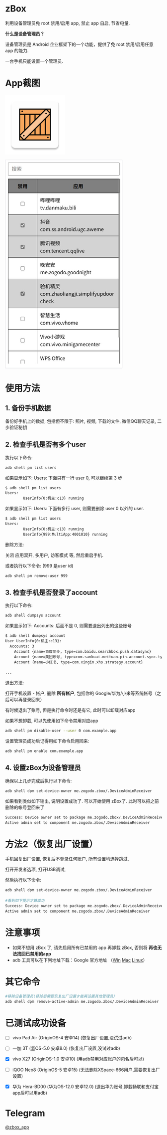 # zBox

利用设备管理员免 root 禁用/启用 app, 禁止 app 自启, 节省电量.

**什么是设备管理员？**

设备管理员是 Android 企业框架下的一个功能，提供了免 root 禁用/启用任意 app 的能力.

一台手机只能设置一个管理员.

# App截图

![](https://raw.githubusercontent.com/zogodo/zBox/refs/heads/master/app/src/main/res/mipmap-xxxhdpi/ic_launcher.png)

![](https://raw.githubusercontent.com/zogodo/zBox/refs/heads/master/doc/index.jpg)

# 使用方法

## 1. 备份手机数据

备份好手机上的数据, 包括但不限于: 照片, 视频, 下载的文件, 微信QQ聊天记录, 二步验证秘钥



## 2. 检查手机是否有多个user

执行以下命令:

```sh
adb shell pm list users
```

如果显示如下:  Users: 下面只有一行 user 0, 可以继续第 3 步

```sh
$ adb shell pm list users
Users:
        UserInfo{0:机主:c13} running

```

如果显示如下:  Users: 下面有多行 user, 则需要删除 user 0 以外的 user.

```sh
$ adb shell pm list users
Users:
        UserInfo{0:机主:c13} running
        UserInfo{999:MultiApp:4001010} running

```

删除方法:

关闭 应用双开, 多用户, 访客模式 等, 然后重启手机.

或者执行以下命令:  (999 是user id)

```sh
adb shell pm remove-user 999
```



## 3. 检查手机是否登录了account

执行以下命令:

```sh
adb shell dumpsys account
```

如果显示如下:  Accounts: 后面不是 0, 则需要退出列出的这些账号

```sh
$ adb shell dumpsys account
User UserInfo{0:机主:c13}:
  Accounts: 3
    Account {name=百度同步, type=com.baidu.searchbox.push.datasync}
    Account {name=美团账号, type=com.sankuai.meituan.pin.account.sync.type}
    Account {name=小红书, type=com.xingin.xhs.strategy.account}

...

```

退出方法:

打开手机设置 - 帐户, 删除 **所有帐户**, 包括你的 Google/华为/小米等系统帐号（之后可以再登录回来）

有时候退出了账号, 但是执行命令时还是有它, 此时可以卸载对应app

如果不想卸载, 可以先使用如下命令禁用对应app

```sh
adb shell pm disable-user --user 0 com.example.app
```

设置管理员成功后记得用如下命令启用回来:

```sh
adb shell pm enable com.example.app
```



## 4. 设置zBox为设备管理员

确保以上几步完成后执行以下命令:

```sh
adb shell dpm set-device-owner me.zogodo.zbox/.DeviceAdminReceiver
```

如果看到类似如下输出, 说明设置成功了. 可以开始使用 zBox了. 此时可以把之前删除的帐号登回来了

```sh
Success: Device owner set to package me.zogodo.zbox/.DeviceAdminReceiver
Active admin set to component me.zogodo.zbox/.DeviceAdminReceiver
```



# 方法2（恢复出厂设置）

手机回复出厂设置, 恢复后不登录任何账户, 所有设置均选择跳过,

打开开发者选项, 打开USB调试,

然后执行以下命令:

```sh
adb shell dpm set-device-owner me.zogodo.zbox/.DeviceAdminReceiver

#看到如下提示才算成功
Success: Device owner set to package me.zogodo.zbox/.DeviceAdminReceiver
Active admin set to component me.zogodo.zbox/.DeviceAdminReceiver
```



# 注意事项

- 如果不想用 zBox 了, 请先启用所有已禁用的 app 再卸载 zBox, 否则将 **再也无法找回已禁用的app**
- adb 工具可以在下列地址下载：Google 官方地址 （[Win](https://dl.google.com/android/repository/platform-tools-latest-windows.zip) [Mac](https://dl.google.com/android/repository/platform-tools-latest-darwin.zip) [Linux](https://dl.google.com/android/repository/platform-tools-latest-linux.zip)）



# 其它命令

```sh
#移除设备管理员(移除后需要恢复出厂设置才能再设置其他管理员)
adb shell dpm remove-active-admin me.zogodo.zbox/.DeviceAdminReceiver

```



# 已测试成功设备

- [ ] vivo Pad Air (OriginOS-4 安卓14) (恢复出厂设置,没试过adb)
- [ ] 一加 3T (氢OS-5.0 安卓8.0) (恢复出厂设置,没试过adb)
- [x] vivo X27 (OriginOS-1.0 安卓10) (用adb禁用对应账户的包名后可以)
- [ ] iQOO Neo8 (OriginOS-5 安卓15) (无法删除XSpace-666用户,需要恢复出厂设置)
- [x] 华为 Hera-BD00 (华为OS-12.0 安卓12.0) (退出华为账号,卸载畅联和支付宝app后可以用adb)



# Telegram

[@zbox_app](https://t.me/zbox_app)

